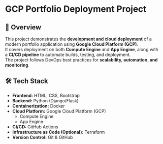 # GCP Portfolio Deployment Project  

## 📌 Overview  
This project demonstrates the **development and cloud deployment** of a modern portfolio application using **Google Cloud Platform (GCP)**.  
It covers deployment on both **Compute Engine** and **App Engine**, along with a **CI/CD pipeline** to automate builds, testing, and deployment.  
The project follows DevOps best practices for **scalability, automation, and monitoring**.  

## 🛠️ Tech Stack  
- **Frontend:** HTML, CSS, Bootstrap  
- **Backend:** Python (Django/Flask)  
- **Containerization:** Docker  
- **Cloud Platform:** Google Cloud Platform (GCP)  
  - Compute Engine  
  - App Engine  
- **CI/CD:** GitHub Actions  
- **Infrastructure as Code (Optional):** Terraform  
- **Version Control:** Git & GitHub  
